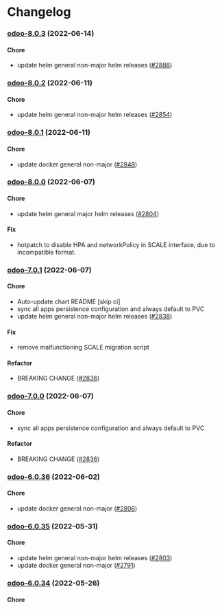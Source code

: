 # Changelog<br>


<a name="odoo-8.0.3"></a>
### [odoo-8.0.3](https://github.com/truecharts/apps/compare/odoo-8.0.2...odoo-8.0.3) (2022-06-14)

#### Chore

* update helm general non-major helm releases ([#2886](https://github.com/truecharts/apps/issues/2886))



<a name="odoo-8.0.2"></a>
### [odoo-8.0.2](https://github.com/truecharts/apps/compare/odoo-8.0.1...odoo-8.0.2) (2022-06-11)

#### Chore

* update helm general non-major helm releases ([#2854](https://github.com/truecharts/apps/issues/2854))



<a name="odoo-8.0.1"></a>
### [odoo-8.0.1](https://github.com/truecharts/apps/compare/odoo-8.0.0...odoo-8.0.1) (2022-06-11)

#### Chore

* update docker general non-major ([#2848](https://github.com/truecharts/apps/issues/2848))



<a name="odoo-8.0.0"></a>
### [odoo-8.0.0](https://github.com/truecharts/apps/compare/odoo-7.0.1...odoo-8.0.0) (2022-06-07)

#### Chore

* update helm general major helm releases ([#2804](https://github.com/truecharts/apps/issues/2804))

#### Fix

* hotpatch to disable HPA and networkPolicy in SCALE interface, due to incompatible format.



<a name="odoo-7.0.1"></a>
### [odoo-7.0.1](https://github.com/truecharts/apps/compare/odoo-6.0.36...odoo-7.0.1) (2022-06-07)

#### Chore

* Auto-update chart README [skip ci]
* sync all apps persistence configuration and always default to PVC
* update helm general non-major helm releases ([#2838](https://github.com/truecharts/apps/issues/2838))

#### Fix

* remove malfunctioning SCALE migration script

#### Refactor

* BREAKING CHANGE ([#2836](https://github.com/truecharts/apps/issues/2836))



<a name="odoo-7.0.0"></a>
### [odoo-7.0.0](https://github.com/truecharts/apps/compare/odoo-6.0.36...odoo-7.0.0) (2022-06-07)

#### Chore

* sync all apps persistence configuration and always default to PVC

#### Refactor

* BREAKING CHANGE ([#2836](https://github.com/truecharts/apps/issues/2836))



<a name="odoo-6.0.36"></a>
### [odoo-6.0.36](https://github.com/truecharts/apps/compare/odoo-6.0.35...odoo-6.0.36) (2022-06-02)

#### Chore

* update docker general non-major ([#2806](https://github.com/truecharts/apps/issues/2806))



<a name="odoo-6.0.35"></a>
### [odoo-6.0.35](https://github.com/truecharts/apps/compare/odoo-6.0.34...odoo-6.0.35) (2022-05-31)

#### Chore

* update helm general non-major helm releases ([#2803](https://github.com/truecharts/apps/issues/2803))
* update docker general non-major ([#2791](https://github.com/truecharts/apps/issues/2791))



<a name="odoo-6.0.34"></a>
### [odoo-6.0.34](https://github.com/truecharts/apps/compare/odoo-6.0.33...odoo-6.0.34) (2022-05-26)

#### Chore

